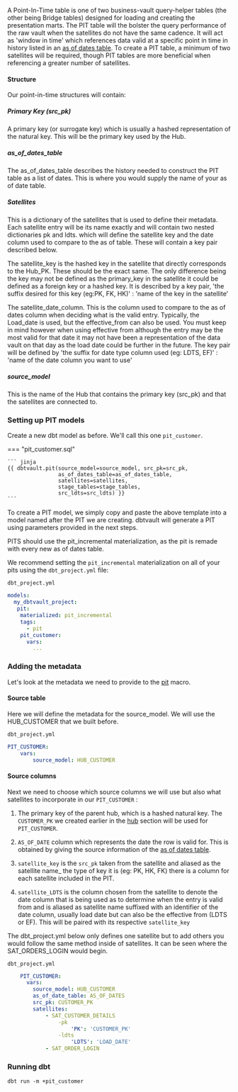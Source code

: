 A Point-In-Time table is one of two business-vault query-helper tables (the other being Bridge tables) designed for loading and creating the presentation marts.
The PIT table will the bolster the query performance of the raw vault when the satellites do not have the same cadence.
It will act as 'window in time' which references data valid at a specific point in time in history listed in an 
[as of dates table](../macros.md#as-of-date-table-structures). To create a PIT table, a minimum of two satellites will be required, though PIT tables are more 
beneficial when referencing a greater number of satellites. 

#### Structure

Our point-in-time structures will contain:

##### Primary Key (src_pk)
A primary key (or surrogate key) which is usually a hashed representation of the natural key. This will be the primary key used
by the Hub.

##### as_of_dates_table 
The as_of_dates_table describes the history needed to construct the PIT table as a list of dates. This is where you would 
supply the name of your as of date table.

##### Satellites
This is a dictionary of the satellites that is used to define their metadata. Each satellite entry will be its name exactly and will contain
two nested dictionaries pk and ldts. which will define the satellite key and the date column used to compare to the as of table. 
These will contain a key pair described below.

The satellite_key is the hashed key in the satellite that directly corresponds to the Hub_PK. These should be the exact same.
The only difference being the key may not be defined as the primary_key in the satellite it could be defined as a foreign key
or a hashed key. It is described by a key pair, 'the suffix desired for this key (eg:PK, FK, HK)' : 'name of the key in the satellite'

The satellite_date_column. This is the column used to compare to the as of dates column when deciding what is the valid entry.
Typically, the Load_date is used, but the effective_from can also be used. You must keep in mind however when using effective from
although the entry may be the most valid for that date it may not have been a representation of the data vault on that day as the load date could be
further in the future. The key pair will be defined by 'the suffix for date type column used (eg: LDTS, EF)' : 'name of the date column you want to use'

##### source_model
This is the name of the Hub that contains the primary key (src_pk) and that the satellites are connected to. 


### Setting up PIT models

Create a new dbt model as before. We'll call this one `pit_customer`. 

=== "pit_customer.sql"

    ``` jinja
    {{ dbtvault.pit(source_model=source_model, src_pk=src_pk,
                    as_of_dates_table=as_of_dates_table,
                    satellites=satellites,
                    stage_tables=stage_tables,
                    src_ldts=src_ldts) }}
    ```

To create a PIT model, we simply copy and paste the above template into a model named after the PIT we
are creating. dbtvault will generate a PIT using parameters provided in the next steps.

PITS should use the pit_incremental materialization, as the pit is remade with every new as of dates table. 

We recommend setting the `pit_incremental` materialization on all of your pits using the `dbt_project.yml` file:

`dbt_project.yml`

```yaml
models:
  my_dbtvault_project:
   pit:
    materialized: pit_incremental
    tags:
      - pit
    pit_customer:
      vars:
        ...
```

### Adding the metadata

Let's look at the metadata we need to provide to the [pit](../macros.md#pit) macro.

#### Source table
Here we will define the metadata for the source_model. We will use the HUB_CUSTOMER that we built before.

`dbt_project.yml`

```yaml
PIT_CUSTOMER:
    vars:
        source_model: HUB_CUSTOMER
```

#### Source columns

Next we need to choose which source columns we will use but also what satellites to incorporate in our `PIT_CUSTOMER` :

1. The primary key of the parent hub, which is a hashed natural key. 
The `CUSTOMER_PK` we created earlier in the [hub](tut_hubs.md) section will be used for `PIT_CUSTOMER`.

2. `AS_OF_DATE` column which represents the date the row is valid for. This is obtained by giving the source information of the [as of dates table](../macros.md#As-Of-Date-Table-Structures).

3. `satellite_key` is the `src_pk` taken from the satellite and aliased as the satellite name_ the type of key it is (eg: PK, HK, FK)
there is a column for each satellite included in the PIT.

4. `satellite_LDTS` is the column chosen from the satellite to denote the date column that is being used as to determine when the entry is
valid from and is aliased as satellite name suffixed with an identifier of the date column, usually load date but can also be the effective from (LDTS or EF). This will be paired 
with its respective `satellite_key` 
   
The dbt_project.yml below only defines one satellite but to add others you would follow the same method inside of satellites.
It can be seen where the SAT_ORDERS_LOGIN would begin.

`dbt_project.yml`

```yaml hl_lines="6 7 8 9 10 11 12"
    PIT_CUSTOMER:
      vars:
        source_model: HUB_CUSTOMER
        as_of_date_table: AS_OF_DATES
        src_pk: CUSTOMER_PK
        satellites: 
            - SAT_CUSTOMER_DETAILS
                -pk
                    'PK': 'CUSTOMER_PK'
                -ldts
                    'LDTS': 'LOAD_DATE'
            - SAT_ORDER_LOGIN
```

### Running dbt

`dbt run -m +pit_customer`